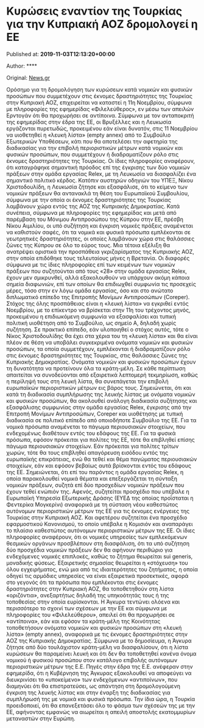 
# Κυρώσεις εναντίον της Τουρκίας για την Κυπριακή ΑΟΖ δρομολογεί η ΕΕ

Published at: **2019-11-03T12:13:20+00:00**

Author: ****

Original: [News.gr](https://www.news.gr/kosmos/article/2017498/kirosis-enantion-tis-tourkias-gia-tin-kipriaki-aoz-dromologi-i-ee.html)

Ορόσημο για τη δρομολόγηση των κυρώσεων κατά νομικών και φυσικών προσώπων που συμμετέχουν στις έκνομες δραστηριότητες της Τουρκίας στην Κυπριακή ΑΟΖ, επιχειρείται να καταστεί η 11η Νοεμβρίου, σύμφωνα με πληροφορίες της εφημερίδας «Φιλελεύθερος», εν μέσω των απειλών Ερντογάν ότι θα προχωρήσει σε αντίποινα.
Σύμφωνα με τον ανταποκριτή της εφημερίδας στην έδρα της ΕΕ, οι Βρυξέλλες και η Λευκωσία εργάζονται πυρετωδώς, προκειμένου εάν είναι δυνατόν, στις 11 Νοεμβρίου να υιοθετηθεί η «λευκή λίστα» (empty annex) από το Συμβούλιο Εξωτερικών Υποθέσεων, κάτι που θα αποτελέσει την αφετηρία της διαδικασίας για την επιβολή περιοριστικών μέτρων κατά νομικών και φυσικών προσώπων, που συμμετέχουν ή διαδραματίζουν ρόλο στις έκνομες δραστηριότητες της Τουρκίας.
Οι ίδιες πληροφορίες αναφέρουν, ότι καταγράφηκε σημαντική πρόοδος επί της έγκρισης των δύο νομικών πράξεων στην ομάδα εργασίας Relex, με τη Λευκωσία να διασφαλίζει ένα σημαντικό πολιτικό κέρδος. Κατόπιν αυστηρών οδηγιών του ΥΠΕΞ, Νίκου Χριστοδουλίδη, η Λευκωσία ζήτησε και εξασφάλισε, ότι το κείμενο των νομικών πράξεων θα αντανακλά τη θέση του Ευρωπαϊκού Συμβουλίου, σύμφωνα με την οποία οι έκνομες δραστηριότητες της Τουρκίας λαμβάνουν χώρα εντός της ΑΟΖ της Κυπριακής Δημοκρατίας.
Κατά συνέπεια, σύμφωνα με πληροφορίες της εφημερίδας και μετά από παρέμβαση του Μόνιμου Αντιπροσώπου της Κύπρου στην ΕΕ, πρέσβη Νίκου Αιμιλίου, οι υπό συζήτηση και έγκριση νομικές πράξεις αναμένεται να καθιστούν σαφές, ότι τα νομικά και φυσικά πρόσωπα εμπλέκονται σε γεωτρητικές δραστηριότητες, οι οποίες λαμβάνουν χώρα στις θαλάσσιες ζώνες της Κύπρου σε όλο το εύρος τους. Μια τέτοια εξέλιξη θα ανατρέψει οριστικά την προσπάθεια γκριζαρίσματος της Κυπριακής ΑΟΖ, στην οποία επιδόθηκε τους τελευταίους μήνες η Βρετανία.
Οι διαφορές σύμφωνα με τις ίδιες πληροφορίες επί των κειμένων των νομικών πράξεων που συζητούνται από τους «28» στην ομάδα εργασίας Relex, έχουν μεν σμικρυνθεί, αλλά εξακολουθούν να υπάρχουν ακόμη κάποια σημεία διαφωνιών, επί των οποίων θα επιδιωχθεί συμφωνία τις προσεχείς μέρες, τόσο στην εν λόγω ομάδα εργασίας, όσο και στο ανώτατο διπλωματικό επίπεδο της Επιτροπής Μονίμων Αντιπροσώπων (Coreper).
Στόχος της όλης προσπάθειας είναι η «λευκή λίστα» να εγκριθεί εντός Νοεμβρίου, με το επίκεντρο να βρίσκεται στην 11η του τρέχοντος μηνός, προκειμένου η επιδιωκόμενη συμφωνία να εξασφαλίσει και τυπική πολιτική υιοθέτηση από το Συμβούλιο, ως σημείο Α, δηλαδή χωρίς συζήτηση. Σε πρακτικό επίπεδο, εάν υλοποιηθεί ο στόχος αυτός, τότε ο Νίκος Χριστοδουλίδης θα έχει στα χέρια του τη «λευκή λίστα» και θα είναι πλέον σε θέση να υποβάλει συγκεκριμένα ονόματα νομικών και φυσικών προσώπων, τα οποία συμμετέχουν, εμπλέκονται ή διαδραματίζουν ρόλο στις έκνομες δραστηριότητες της Τουρκίας, στις θαλάσσιες ζώνες της Κυπριακής Δημοκρατίας.
Ονόματα νομικών και φυσικών προσώπων έχουν τη δυνατότητα να προτείνουν όλα τα κράτη-μέλη. Σε κάθε περίπτωση απαιτείται να συνοδεύονται από εξαιρετικά λεπτομερή τεκμηρίωση, καθώς η περίληψή τους στη λευκή λίστα, θα συνεπάγεται την επιβολή ευρωπαϊκών περιοριστικών μέτρων εις βάρος τους. Σημειώνεται, ότι και κατά τη διαδικασία συμπλήρωσης της λευκής λίστας με ονόματα νομικών και φυσικών προσώπων, θα ακολουθεί ανάλογη διαδικασία συζήτησης και εξασφάλισης συμφωνίας στην ομάδα εργασίας Relex, έγκρισης από την Επιτροπή Μονίμων Αντιπροσώπων, Coreper και υιοθέτησης με τυπική διαδικασία σε πολιτικό επίπεδο από οποιοδήποτε Συμβούλιο της ΕΕ.
Για τα νομικά πρόσωπα αναμένεται το πάγωμα περιουσιακών στοιχείων, που ενδεχομένως διαθέτουν εντός του εδάφους της ΕΕ. Για τα φυσικά πρόσωπα, εφόσον πρόκειται για πολίτες της ΕΕ, τότε θα επιβληθεί επίσης πάγωμα περιουσιακών στοιχείων. Εάν πρόκειται για πολίτες τρίτων χωρών, τότε θα τους επιβληθεί απαγόρευση εισόδου εντός της ευρωπαϊκής επικράτειας, ενώ θα τεθεί και θέμα παγώματος περιουσιακών στοιχείων, εάν και εφόσον βεβαίως αυτά βρίσκονται εντός του εδάφους της ΕΕ.
Σημειώνεται, ότι επί του παρόντος η ομάδα εργασίας Relex, η οποία παρακολουθεί νομικά θέματα και επεξεργάζεται τη σύνταξη νομικών πράξεων, συζητά επί δύο προσχεδίων νομικών πράξεων που έχουν τεθεί ενώπιόν της. Αφενός, συζητείται προσχέδιο που υπέβαλε η Ευρωπαϊκή Υπηρεσία Εξωτερικής Δράσης (ΕΥΕΔ της οποίας προΐσταται η Φεντερίκα Μογκερίνι) αναφορικά με τη σύσταση νέου καθεστώτος αυτόνομων περιοριστικών μέτρων της ΕΕ για τις έκνομες ενέργειες της Τουρκίας στην Κυπριακή ΑΟΖ. Και αφετέρου συζητείται ένα προσχέδιο εφαρμοστικού Κανονισμού, το οποίο υπέβαλε η Κομισιόν και αναπαράγει το πλαίσιο καθεστώτος αυτόνομων περιοριστικών μέτρων της ΕΕ.
Οι ίδιες πληροφορίες αναφέρουν, ότι οι νομικές υπηρεσίες των εμπλεκόμενων θεσμικών οργάνων προσβλέπουν στη διασφάλιση, ότι τα υπό συζήτηση δύο προσχέδια νομικών πράξεων δεν θα αφήνουν περιθώριο για ενδεχόμενες νομικές επιπλοκές, καθώς το ζήτημα θεωρείται sui generis, μοναδικής φύσεως. Εξαιρετικής σημασίας θεωρείται η «στόχευση» του όλου εγχειρήματος, ενώ μια από τις ιδιαιτερότητες του ζητήματος, η οποία οδηγεί τις αρμόδιες υπηρεσίες να είναι εξαιρετικά προσεκτικές, αφορά στο γεγονός ότι τα πρόσωπα που εμπλέκονται στις έκνομες δραστηριότητες στην Κυπριακή ΑΟΖ, θα τοποθετηθούν στη λίστα «οριζόντια», ανεξαρτήτως δηλαδή της υπηκοότητάς τους ή της τοποθεσίας στην οποία ευρίσκονται.
Η Άγκυρα τεντώνει ολόενα και περισσότερο το σχοινί των σχέσεων με την ΕΕ και σύμφωνα με πληροφορίες του «Φιλελεύθερου», απειλεί ότι θα προχωρήσει σε «αντίποινα», εάν και εφόσον τα κράτη-μέλη της Κοινότητας τοποθετήσουν ονόματα νομικών και φυσικών προσώπων στη «λευκή λίστα» (empty annex), αναφορικά με τις έκνομες δραστηριότητες στην ΑΟΖ της Κυπριακής Δημοκρατίας.
Σύμφωνα με το δημοσίευμα, η Άγκυρα ζήτησε από δύο τουλάχιστον κράτη-μέλη να διασφαλίσουν, ότι η λίστα κυρώσεων θα παραμείνει λευκή και ότι δεν θα τοποθετηθεί κανένα όνομα νομικού ή φυσικού προσώπου στον κατάλογο επιβολής αυτόνομων περιοριστικών μέτρων της Ε.Ε. Πηγές στην έδρα της Ε.Ε. ανέφεραν στην εφημερίδα, ότι η Κυβέρνηση της Άγκυρας εξακολουθεί να αποφεύγει να διευκρινίσει το «υποκείμενο» των ενδεχόμενων «αντιποίνων», που διαμηνύει ότι θα επιστρατεύσει, ως απάντηση στη δρομολογούμενη έγκριση της λευκής λίστας και στην έναρξη της διαδικασίας για συμπλήρωσή της με νομικά και φυσικά πρόσωπα.
Την ίδια ώρα, η Τουρκία προειδοποιεί, ότι θα επανεξετάσει όλο το φάσμα των σχέσεών της με την ΕΕ, αφήνοντας εμφανώς να αιωρείται η απειλή αποστολής εκατομμυρίων μεταναστών στην Ευρώπη.
